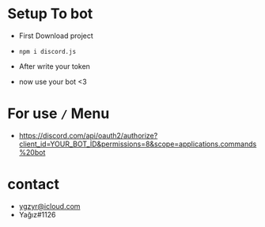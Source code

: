 



 # Setup To bot

- First Download project 

- ```npm i discord.js```

- After write your token 

- now use your bot <3


# For use ```/``` Menu

- https://discord.com/api/oauth2/authorize?client_id=YOUR_BOT_İD&permissions=8&scope=applications.commands%20bot


# contact 

- ygzyr@icloud.com
- Yağız#1126
